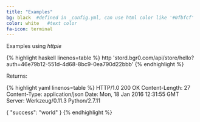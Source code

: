 ```yaml
---
title: "Examples"
bg: black  #defined in _config.yml, can use html color like '#0fbfcf'
color: white   #text color
fa-icon: terminal
---
```


Examples using _httpie_

{% highlight haskell linenos=table %}
http 'stord.bgr0.com/api/store/hello?auth=46e79b12-551d-4d68-8bc9-0ea790d22bbb'
{% endhighlight %}

Returns:

{% highlight yaml linenos=table %}
HTTP/1.0 200 OK
Content-Length: 27
Content-Type: application/json
Date: Mon, 18 Jan 2016 12:31:55 GMT
Server: Werkzeug/0.11.3 Python/2.7.11

{
    "success": "world"
}
{% endhighlight %}
